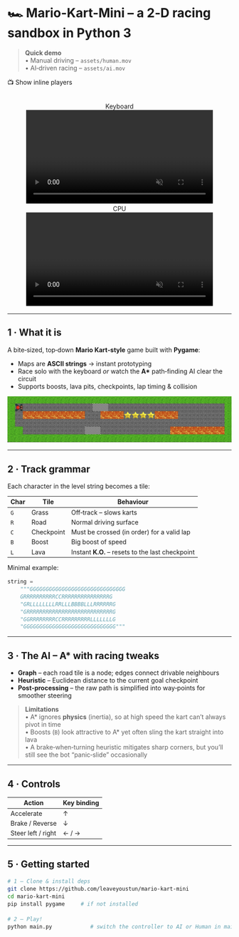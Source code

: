 # 🏎️ Mario-Kart-Mini – a 2‑D racing sandbox in Python 3

> **Quick demo**  
> • Manual driving – `assets/human.mov`  
> • AI‑driven racing – `assets/ai.mov`


<summary>📺 Show inline players</summary>

<p align="center">
  <br/>Keyboard
  <br/>
  <video src="assets/human.mov" width="420" controls muted></video>
  <br/>CPU
  <br/>
  <video src="assets/ai.mov"     width="420" controls muted></video>
</p>


---

## 1 · What it is

A bite‑sized, top‑down **Mario Kart‑style** game built with **Pygame**:

* Maps are **ASCII strings** → instant prototyping  
* Race solo with the keyboard *or* watch the **A\*** path‑finding AI clear the circuit  
* Supports boosts, lava pits, checkpoints, lap timing & collision

<p align="center">
  <img src="assets/example_track.png" width="700" alt="Sample track">
</p>

---

## 2 · Track grammar

Each character in the level string becomes a tile:

| Char | Tile       | Behaviour                                                   |
|------|------------|-------------------------------------------------------------|
| `G`  | Grass      | Off‑track – slows karts                                     |
| `R`  | Road       | Normal driving surface                                      |
| `C`  | Checkpoint | Must be crossed (in order) for a valid lap                  |
| `B`  | Boost      | Big boost of speed                                          |
| `L`  | Lava       | Instant **K.O.** – resets to the last checkpoint            |

Minimal example:

```python
string = 
    """GGGGGGGGGGGGGGGGGGGGGGGGGGGGGG
    GRRRRRRRRRRCCRRRRRRRRRRRRRRRG
    "GRLLLLLLLLRRLLLBBBBLLLRRRRRRG
    "GRRRRRRRRRRRRRRRRRRRRRRRRRRRG
    "GGRRRRRRRRCCRRRRRRRRRLLLLLLLG
    "GGGGGGGGGGGGGGGGGGGGGGGGGGGGG"""

```

---

## 3 · The AI – A\* with racing tweaks

* **Graph** – each road tile is a node; edges connect drivable neighbours  
* **Heuristic** – Euclidean distance to the current goal checkpoint  
* **Post‑processing** – the raw path is simplified into way‑points for smoother steering  

> **Limitations**  
> • A\* ignores **physics** (inertia), so at high speed the kart can’t always pivot in time  
> • Boosts (`B`) look attractive to A\* yet often sling the kart straight into lava  
> • A brake‑when‑turning heuristic mitigates sharp corners, but you’ll still see the bot “panic‑slide” occasionally

---

## 4 · Controls

| Action             | Key binding |
|--------------------|-------------|
| Accelerate         | ↑   |
| Brake / Reverse    | ↓    |
| Steer left / right | ← / →  |


---

## 5 · Getting started

```bash
# 1 – Clone & install deps
git clone https://github.com/leaveyoustun/mario-kart-mini
cd mario-kart-mini
pip install pygame     # if not installed

# 2 – Play!
python main.py            # switch the controller to AI or Human in main.py based on what you want to do    
```


